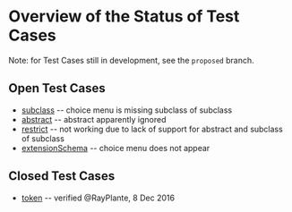 # Overview of the Status of Test Cases

Note: for Test Cases still in development, see the `proposed` branch.  

## Open Test Cases

* [subclass](subclass) -- choice menu is missing subclass of subclass
* [abstract](abstract) -- abstract apparently ignored
* [restrict](restrict) -- not working due to lack of support for abstract and subclass of subclass
* [extensionSchema](extensionSchema) -- choice menu does not appear

## Closed Test Cases

* [token](token) -- verified @RayPlante, 8 Dec 2016



